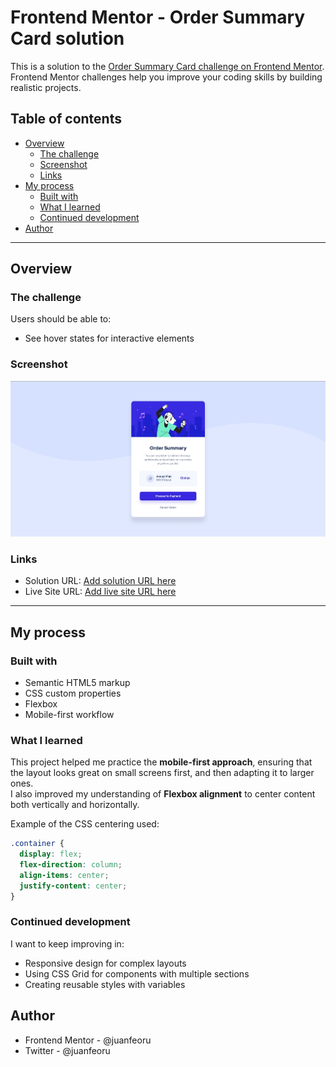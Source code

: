 # Frontend Mentor - Order Summary Card solution

This is a solution to the [Order Summary Card challenge on Frontend Mentor](https://www.frontendmentor.io/challenges/order-summary-component-QlPmajDUj).  
Frontend Mentor challenges help you improve your coding skills by building realistic projects.

## Table of contents

- [Overview](#overview)
  - [The challenge](#the-challenge)
  - [Screenshot](#screenshot)
  - [Links](#links)
- [My process](#my-process)
  - [Built with](#built-with)
  - [What I learned](#what-i-learned)
  - [Continued development](#continued-development)
- [Author](#author)

---

## Overview

### The challenge

Users should be able to:

- See hover states for interactive elements

### Screenshot

![Order Summary Card Screenshot](./design/desktop-design.jpg)

### Links

- Solution URL: [Add solution URL here](https://www.frontendmentor.io/challenges/order-summary-component-QlPmajDUj?tab=solutions)
- Live Site URL: [Add live site URL here](https://juanfeoru.github.io/order-summary-component/)

---

## My process

### Built with

- Semantic HTML5 markup
- CSS custom properties
- Flexbox
- Mobile-first workflow

### What I learned

This project helped me practice the **mobile-first approach**, ensuring that the layout looks great on small screens first, and then adapting it to larger ones.  
I also improved my understanding of **Flexbox alignment** to center content both vertically and horizontally.

Example of the CSS centering used:

```css
.container {
  display: flex;
  flex-direction: column;
  align-items: center;
  justify-content: center;
}
```

### Continued development

I want to keep improving in:

- Responsive design for complex layouts
- Using CSS Grid for components with multiple sections
- Creating reusable styles with variables

## Author

- Frontend Mentor - @juanfeoru
- Twitter - @juanfeoru

